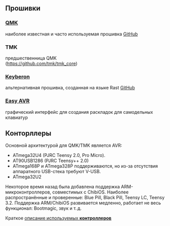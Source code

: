 ## Прошивки

### [QMK](https://github.com/oleg-rnd/rogwiki/tree/main/Firmwares/QMK.md)  
наиболее известная и часто используемая прошивка
[GitHub](https://github.com/jackhumbert/qmk_firmware) 

### TMK
предшественница QMK  
(https://github.com/tmk/tmk_core)

### [Keyberon](https://github.com/TeXitoi/keyberon)  
альтернативная прошивка, созданная на языке Rast
[GitHub](https://github.com/TeXitoi/keyberon) 

### [Easy AVR](https://deskthority.net/wiki/Easy_AVR_USB_Keyboard_Firmware)  
графический интерфейс для создания раскладок для самодельных клавиатур  

## Конторллеры

Основной архитектурой для QMK/TMK является AVR:  

- ATmega32U4 (PJRC Teensy 2.0, Pro Micro).
- AT90USB1286 (PJRC Teensy++ 2.0)
- ATmega168P и ATmega328P поддерживаются, но из-за отсутствия аппаратного USB-стека требуют V-USB.
- ATmega32U2

Некоторое время назад была добавлена поддержка ARM-микроконтроллеров, совместимых с ChibiOS. Наиболее распространённые и проверенные: Blue Pill, Black Pill, Teensy LC, Teensy 3.2. Поддержка ARM/ChibiOS развивается медленно, работает не весь функционал: Bootmagic, звук и т. д.


Краткое [описание используемых **контроллеров**](https://github.com/Flumeded/ru_mech/blob/master/docs/QMK.md#Контроллеры)  
  
